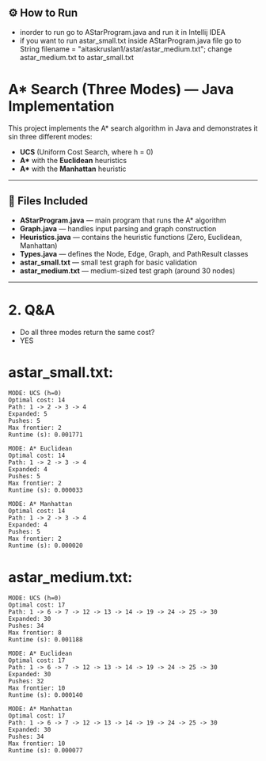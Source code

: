 ## ⚙️ How to Run
- inorder to run go to AStarProgram.java and run it in Intellij IDEA
- if you want to run astar_small.txt inside AStarProgram.java file go to String filename = "aitaskruslan1/astar/astar_medium.txt"; change astar_medium.txt to astar_small.txt
# A* Search (Three Modes) — Java Implementation

This project implements the A* search algorithm in Java and demonstrates it sin three different modes:
- **UCS** (Uniform Cost Search, where h = 0)
- **A\*** with the **Euclidean** heuristics
- **A\*** with the **Manhattan** heuristic

---

## 📁 Files Included

- **AStarProgram.java** — main program that runs the A* algorithm
- **Graph.java** — handles input parsing and graph construction
- **Heuristics.java** — contains the heuristic functions (Zero, Euclidean, Manhattan)
- **Types.java** — defines the Node, Edge, Graph, and PathResult classes
- **astar_small.txt** — small test graph for basic validation
- **astar_medium.txt** — medium-sized test graph (around 30 nodes)

---

# 2. Q&A
- Do all three modes return the same cost?
- YES
# astar_small.txt:

~~~
MODE: UCS (h=0)
Optimal cost: 14
Path: 1 -> 2 -> 3 -> 4
Expanded: 5
Pushes: 5
Max frontier: 2
Runtime (s): 0.001771

MODE: A* Euclidean
Optimal cost: 14
Path: 1 -> 2 -> 3 -> 4
Expanded: 4
Pushes: 5
Max frontier: 2
Runtime (s): 0.000033

MODE: A* Manhattan
Optimal cost: 14
Path: 1 -> 2 -> 3 -> 4
Expanded: 4
Pushes: 5
Max frontier: 2
Runtime (s): 0.000020
~~~

# astar_medium.txt:

~~~
MODE: UCS (h=0)
Optimal cost: 17
Path: 1 -> 6 -> 7 -> 12 -> 13 -> 14 -> 19 -> 24 -> 25 -> 30
Expanded: 30
Pushes: 34
Max frontier: 8
Runtime (s): 0.001188

MODE: A* Euclidean
Optimal cost: 17
Path: 1 -> 6 -> 7 -> 12 -> 13 -> 14 -> 19 -> 24 -> 25 -> 30
Expanded: 30
Pushes: 32
Max frontier: 10
Runtime (s): 0.000140

MODE: A* Manhattan
Optimal cost: 17
Path: 1 -> 6 -> 7 -> 12 -> 13 -> 14 -> 19 -> 24 -> 25 -> 30
Expanded: 30
Pushes: 34
Max frontier: 10
Runtime (s): 0.000077

~~~



